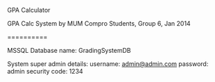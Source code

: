 GPA Calculator

GPA Calc System by MUM Compro Students, Group 6, Jan 2014

==========

MSSQL
Database name: GradingSystemDB

System super admin details:
username: admin@admin.com
password: admin
security code: 1234

